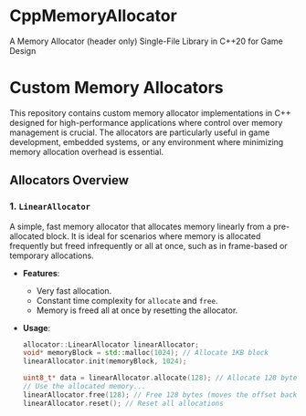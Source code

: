 # CppMemoryAllocator
A Memory Allocator (header only) Single-File Library in C++20 for Game Design


# Custom Memory Allocators

This repository contains custom memory allocator implementations in C++ designed for high-performance applications where control over memory management is crucial. The allocators are particularly useful in game development, embedded systems, or any environment where minimizing memory allocation overhead is essential.

## Allocators Overview

### 1. `LinearAllocator`

A simple, fast memory allocator that allocates memory linearly from a pre-allocated block. It is ideal for scenarios where memory is allocated frequently but freed infrequently or all at once, such as in frame-based or temporary allocations.

- **Features**:
  - Very fast allocation.
  - Constant time complexity for `allocate` and `free`.
  - Memory is freed all at once by resetting the allocator.

- **Usage**:
  ```cpp
  allocator::LinearAllocator linearAllocator;
  void* memoryBlock = std::malloc(1024); // Allocate 1KB block
  linearAllocator.init(memoryBlock, 1024);

  uint8_t* data = linearAllocator.allocate(128); // Allocate 128 bytes
  // Use the allocated memory...
  linearAllocator.free(128); // Free 128 bytes (moves the offset back)
  linearAllocator.reset(); // Reset all allocations
